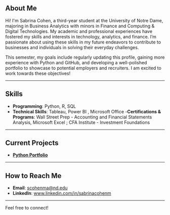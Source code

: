 ##  About Me

Hi! I'm Sabrina Cohen, a third-year student at the University of Notre Dame, majoring in Business Analytics with minors in Finance and Computing & Digital Technologies. My academic and professional experiences have fostered my skills and interests in technology, analytics, and finance. I’m passionate about using these skills in my future endeavors to contribute to businesses and individuals in solving their everyday challenges.

This semester, my goals include regularly updating this profile, gaining more experience with Python and GitHub, and developing a well-polished portfolio to showcase to potential employers and recruiters. I am excited to work towards these objectives!


---

##  Skills
- **Programming**: Python, R, SQL  
- **Technical Skills**: Tableau, Power BI , Microsoft Office
-**Certifications & Programs**: Wall Street Prep - Accounting and Financial Statements Analysis, Microsoft Excel ; CFA Institute - Investment Foundations

---

##  Current Projects
- **[Python Portfolio](https://github.com/scohenma/COHEN-Python_Portfolio)** 

---

##  How to Reach Me
- **Email**: scohenma@nd.edu 
- **LinkedIn**: www.linkedin.com/in/sabrinacohenm

---
Feel free to connect! 
